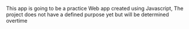 This app is going to be a practice Web app created using Javascript, The project does not have a defined purpose yet but will be determined overtime

